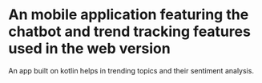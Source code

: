 # An mobile application featuring the chatbot and trend tracking features used in the web version

An app built on kotlin helps in trending topics and their sentiment analysis.

